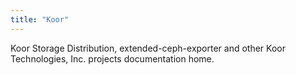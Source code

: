 ```yaml
---
title: "Koor"
---
```


Koor Storage Distribution, extended-ceph-exporter and other Koor Technologies, Inc. projects documentation home.
